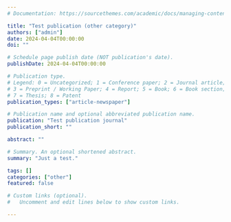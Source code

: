```yaml
---
# Documentation: https://sourcethemes.com/academic/docs/managing-content/

title: "Test publication (other category)"
authors: ["admin"]
date: 2024-04-04T00:00:00
doi: ""

# Schedule page publish date (NOT publication's date).
publishDate: 2024-04-04T00:00:00

# Publication type.
# Legend: 0 = Uncategorized; 1 = Conference paper; 2 = Journal article;
# 3 = Preprint / Working Paper; 4 = Report; 5 = Book; 6 = Book section;
# 7 = Thesis; 8 = Patent
publication_types: ["article-newspaper"]

# Publication name and optional abbreviated publication name.
publication: "Test publication journal"
publication_short: ""

abstract: ""

# Summary. An optional shortened abstract.
summary: "Just a test."

tags: []
categories: ["other"]
featured: false

# Custom links (optional).
#   Uncomment and edit lines below to show custom links.

---
```

